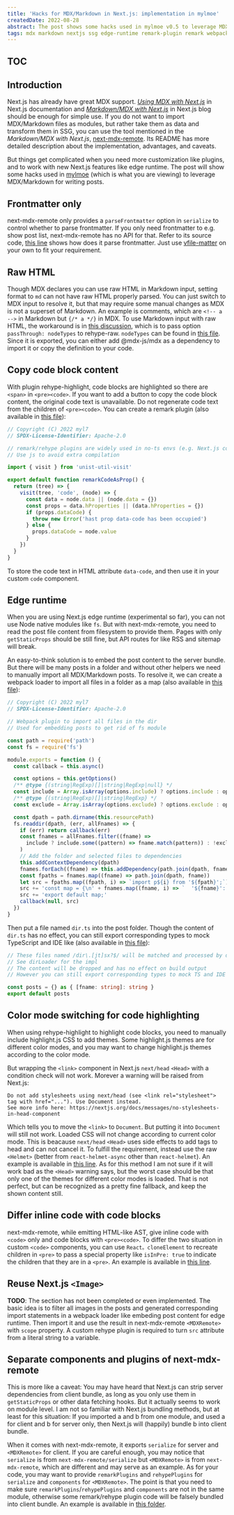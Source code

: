 ```yaml
---
title: 'Hacks for MDX/Markdown in Next.js: implementation in mylmoe'
createdDate: 2022-08-28
abstract: The post shows some hacks used in mylmoe v0.5 to leverage MDX/Markdown for writing posts with next-mdx-remote, including custom remark plugins and webpack loaders.
tags: mdx markdown nextjs ssg edge-runtime remark-plugin remark webpack-loader webpack mylmoe
---
```


<!-- Copyright (C) 2022 myl7 -->
<!-- SPDX-License-Identifier: CC-BY-SA-4.0 -->

## TOC

## Introduction

Next.js has already have great MDX support.
[_Using MDX with Next.js_](https://nextjs.org/docs/advanced-features/using-mdx) in Next.js documentation and [_Markdown/MDX with Next.js_](https://nextjs.org/blog/markdown) in Next.js blog should be enough for simple use.
If you do not want to import MDX/Markdown files as modules, but rather take them as data and transform them in SSG, you can use the tool mentioned in the _Markdown/MDX with Next.js_, [next-mdx-remote](https://github.com/hashicorp/next-mdx-remote).
Its README has more detailed description about the implementation, advantages, and caveats.

But things get complicated when you need more customization like plugins, and to work with new Next.js features like edge runtime.
The post will show some hacks used in [mylmoe](https://github.com/myl7/mylmoe) (which is what you are viewing) to leverage MDX/Markdown for writing posts.

## Frontmatter only

next-mdx-remote only provides a `parseFrontmatter` option in `serialize` to control whether to parse frontmatter.
If you only need frontmatter to e.g. show post list, next-mdx-remote has no API for that.
Refer to its source code, [this line](https://github.com/hashicorp/next-mdx-remote/blob/b3809656ea35fb18eb2fbcf7af2e3aaeaf0e09cf/src/serialize.ts#L47) shows how does it parse frontmatter.
Just use [vfile-matter](https://github.com/vfile/vfile-matter) on your own to fit your requirement.

## Raw HTML

Though MDX declares you can use raw HTML in Markdown input, setting format to `md` can not have raw HTML properly parsed.
You can just switch to MDX input to resolve it, but that may require some manual changes as MDX is not a superset of Markdown.
An example is comments, which are `<!-- a -->` in Markdown but `{/* a */}` in MDX.
To use Markdown input with raw HTML, the workaround is in [this discussion](https://github.com/orgs/mdx-js/discussions/2023#discussioncomment-2649772), which is to pass option `passThrough: nodeTypes` to rehype-raw.
`nodeTypes` can be found in [this file](https://github.com/mdx-js/mdx/blob/996771aeb5302cb9d081f38e23bd06411e6bc03e/packages/mdx/lib/node-types.js).
Since it is exported, you can either add @mdx-js/mdx as a dependency to import it or copy the definition to your code.

## Copy code block content

With plugin rehype-highlight, code blocks are highlighted so there are `<span>` in `<pre><code>`.
If you want to add a button to copy the code block content, the original code text is unavailable.
Do not regenerate code text from the children of `<pre><code>`.
You can create a remark plugin (also available in [this file](https://github.com/myl7/mylmoe/blob/9f42d255869e7b96877f37a9ce5f127612528c5c/utils/remarkCodeAsProp.js)):

```js
// Copyright (C) 2022 myl7
// SPDX-License-Identifier: Apache-2.0

// remark/rehype plugins are widely used in no-ts envs (e.g. Next.js config)
// Use js to avoid extra compilation

import { visit } from 'unist-util-visit'

export default function remarkCodeAsProp() {
  return (tree) => {
    visit(tree, 'code', (node) => {
      const data = node.data || (node.data = {})
      const props = data.hProperties || (data.hProperties = {})
      if (props.dataCode) {
        throw new Error('hast prop data-code has been occupied')
      } else {
        props.dataCode = node.value
      }
    })
  }
}
```

To store the code text in HTML attribute `data-code`, and then use it in your custom `code` component.

## Edge runtime

When you are using Next.js edge runtime (experimental so far), you can not use Node native modules like `fs`.
But with next-mdx-remote, you need to read the post file content from filesystem to provide them.
Pages with only `getStaticProps` should be still fine, but API routes for like RSS and sitemap will break.

An easy-to-think solution is to embed the post content to the server bundle.
But there will be many posts in a folder and without other helpers we need to manually import all MDX/Markdown posts.
To resolve it, we can create a webpack loader to import all files in a folder as a map (also available in [this file](https://github.com/myl7/mylmoe/blob/9f42d255869e7b96877f37a9ce5f127612528c5c/utils/dirLoader.js)):

```js
// Copyright (C) 2022 myl7
// SPDX-License-Identifier: Apache-2.0

// Webpack plugin to import all files in the dir
// Used for embedding posts to get rid of fs module

const path = require('path')
const fs = require('fs')

module.exports = function () {
  const callback = this.async()

  const options = this.getOptions()
  /** @type {(string|RegExp)[]|string|RegExp|null} */
  const include = Array.isArray(options.include) ? options.include : options.include ? [options.include] : null
  /** @type {(string|RegExp)[]|string|RegExp} */
  const exclude = Array.isArray(options.exclude) ? options.exclude : options.exclude ? [options.exclude] : []

  const dpath = path.dirname(this.resourcePath)
  fs.readdir(dpath, (err, allFnames) => {
    if (err) return callback(err)
    const fnames = allFnames.filter((fname) =>
      include ? include.some((pattern) => fname.match(pattern)) : !exclude.some((pattern) => fname.match(pattern))
    )
    // Add the folder and selected files to dependencies
    this.addContextDependency(dpath)
    fnames.forEach((fname) => this.addDependency(path.join(dpath, fname)))
    const fpaths = fnames.map((fname) => path.join(dpath, fname))
    let src = fpaths.map((fpath, i) => `import p${i} from '${fpath}';`).join('\n') + '\n'
    src += 'const map = {\n' + fnames.map((fname, i) => `  '${fname}': p${i},`).join('\n') + '\n};\n'
    src += 'export default map;'
    callback(null, src)
  })
}
```

Then put a file named `dir.ts` into the post folder.
Though the content of `dir.ts` has no effect, you can still export corresponding types to mock TypeScript and IDE like (also available in [this file](https://github.com/myl7/mylmoe/blob/9f42d255869e7b96877f37a9ce5f127612528c5c/posts/dir.ts)):

```ts
// These files named /dir\.[jt]sx?$/ will be matched and processed by dirLoader
// See dirLoader for the impl
// The content will be dropped and has no effect on build output
// However you can still export corresponding types to mock TS and IDE

const posts = {} as { [fname: string]: string }
export default posts
```

## Color mode switching for code highlighting

When using rehype-highlight to highlight code blocks, you need to manually include highlight.js CSS to add themes.
Some highlight.js themes are for different color modes, and you may want to change highlight.js themes according to the color mode.

But wrapping the `<link>` component in Next.js `next/head` `<Head>` with a condition check will not work.
Morever a warning will be raised from Next.js:

```
Do not add stylesheets using next/head (see <link rel="stylesheet"> tag with href="..."). Use Document instead.
See more info here: https://nextjs.org/docs/messages/no-stylesheets-in-head-component
```

Which tells you to move the `<link>` to `Document`.
But putting it into `Document` will still not work.
Loaded CSS will not change according to current color mode.
This is beacause `next/head` `<Head>` uses side effects to add tags to head and can not cancel it.
To fulfill the requirement, instead use the raw `<Helmet>` (better from `react-helmet-async` other than `react-helmet`).
An example is available in [this line](https://github.com/myl7/mylmoe/blob/9f42d255869e7b96877f37a9ce5f127612528c5c/pages/%5Bpath%5D.tsx#L39).
As for this method I am not sure if it will work bad as the `<Head>` warning says, but the worst case should be that only one of the themes for different color modes is loaded.
That is not perfect, but can be recognized as a pretty fine fallback, and keep the shown content still.

## Differ inline code with code blocks

next-mdx-remote, while emitting HTML-like AST, give inline code with `<code>` only and code blocks with `<pre><code>`.
To differ the two situation in custom `<code>` components, you can use `React。cloneElement` to recreate children in `<pre>` to pass a special property like `isInPre: true` to indicate the children that they are in a `<pre>`.
An example is available in [this line](https://github.com/myl7/mylmoe/blob/9f42d255869e7b96877f37a9ce5f127612528c5c/utils/mdx/components.tsx#L101).

## Reuse Next.js `<Image>`

**TODO**: The section has not been completed or even implemented.
The basic idea is to filter all images in the posts and generated corresponding import statements in a webpack loader like embeding post content for edge runtime.
Then import it and use the result in next-mdx-remote `<MDXRemote>` with `scope` property.
A custom rehype plugin is required to turn `src` attribute from a literal string to a variable.

## Separate components and plugins of next-mdx-remote

This is more like a caveat:
You may have heard that Next.js can strip server dependencies from client bundle, as long as you only use them in `getStaticProps` or other data fetching hooks.
But it actually seems to work on module level.
I am not so familiar with Next.js bundling methods, but at least for this situation:
If you imported a and b from one module, and used a for client and b for server only, then Next.js will (happily) bundle b into client bundle.

When it comes with next-mdx-remote, it exports `serialize` for server and `<MDXRemote>` for client.
If you are careful enough, you may notice that `serialize` is from `next-mdx-remote/serialize` but `<MDXRemote>` is from `next-mdx-remote`, which are different and may serve as an example.
As for your code, you may want to provide `remarkPlugins` and `rehypePlugins` for `serialize` and `components` for `<MDXRemote>`.
The point is that you need to make sure `remarkPlugins`/`rehypePlugins` and `components` are not in the same module, otherwise some remark/rehype plugin code will be falsely bundled into client bundle.
An example is available in [this folder](https://github.com/myl7/mylmoe/tree/9f42d255869e7b96877f37a9ce5f127612528c5c/utils/mdx).
